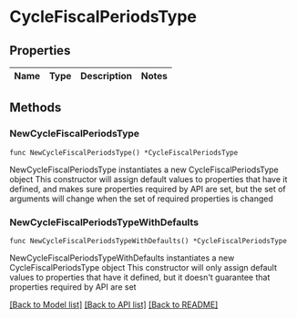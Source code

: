 # CycleFiscalPeriodsType

## Properties

Name | Type | Description | Notes
------------ | ------------- | ------------- | -------------

## Methods

### NewCycleFiscalPeriodsType

`func NewCycleFiscalPeriodsType() *CycleFiscalPeriodsType`

NewCycleFiscalPeriodsType instantiates a new CycleFiscalPeriodsType object
This constructor will assign default values to properties that have it defined,
and makes sure properties required by API are set, but the set of arguments
will change when the set of required properties is changed

### NewCycleFiscalPeriodsTypeWithDefaults

`func NewCycleFiscalPeriodsTypeWithDefaults() *CycleFiscalPeriodsType`

NewCycleFiscalPeriodsTypeWithDefaults instantiates a new CycleFiscalPeriodsType object
This constructor will only assign default values to properties that have it defined,
but it doesn't guarantee that properties required by API are set


[[Back to Model list]](../README.md#documentation-for-models) [[Back to API list]](../README.md#documentation-for-api-endpoints) [[Back to README]](../README.md)


